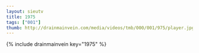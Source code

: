 ```yaml
--- 
layout: sieutv
title: 1975
tags: ["001"]
thumb: http://drainmainvein.com/media/videos/tmb/000/001/975/player.jpg
---
```

{% include drainmainvein key="1975" %} 
